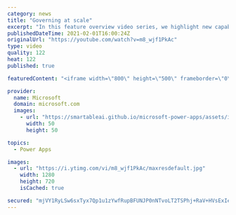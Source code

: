```yaml
---
category: news
title: "Governing at scale"
excerpt: "In this feature overview video series, we highlight new capabilities included in the latest update to Microsoft Power Apps.  Microsoft's Power Platform is a rich ecosystem of more than three hundred Microsoft and non-Microsoft connectors that can be leveraged by apps and flows. We are proud to introduce"
publishedDateTime: 2021-02-01T16:00:24Z
originalUrl: "https://youtube.com/watch?v=m8_wjf1PkAc"
type: video
quality: 122
heat: 122
published: true

featuredContent: "<iframe width=\"800\" height=\"500\" frameborder=\"0\" src=\"https://www.youtube.com/embed/m8_wjf1PkAc\" allow=\"accelerometer; autoplay; encrypted-media; gyroscope; picture-in-picture\" allowfullscreen></iframe>"

provider:
  name: Microsoft
  domain: microsoft.com
  images:
    - url: "https://smartableai.github.io/microsoft-power-apps/assets/images/organizations/microsoft.com-50x50.jpg"
      width: 50
      height: 50

topics:
  - Power Apps

images:
  - url: "https://i.ytimg.com/vi/m8_wjf1PkAc/maxresdefault.jpg"
    width: 1280
    height: 720
    isCached: true

secured: "mjVY1RyLSw6sxTyx7Qp1u1zYwfRupBFUNJP0nNTvoLT2TSPhj+RaV+HVsExIeaBmKgv0vZV6vNXLiZ/gxBrBKOm9fIGVJ+7ci9qpWMQmrYEZcMeVm26qEZYHf2uswXD9I54nPU/1hGGz5mmhGmzLwRJlia4wU3+9qetXA1TEIQMkhXQpWu32U+9DeKXvbM8REhxt6DM6LLhenQEa9JpvL4rrks2DgE8KH+bM2PcmqKsWlT5RnbxntN7L+sjBrMhHgVOXdI3y+4sKph9LGN7XMUgDzeMlB58dox9PS3NEZwnkMxdK0hSNX6MxCtREwkmkEQ52zQFlOOGDnvYas+1rlNUbbDxC8Qq9w59cfUOClqUWw8iHoelYSmhv8WUafkYLzviuMnw3v/yAg99TKfl3KO/I24piXFQK8W4y5UUvz4k=;iTOJ1r0Dc8p8CQ08L9UVPA=="
---
```


